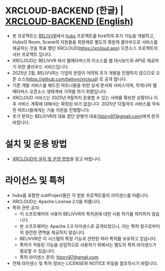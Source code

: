 # XRCLOUD-BACKEND (한글) | [XRCLOUD-BACKEND (English)](./README.md)
 * 본 프로젝트는 [BELIVVR](https://belivvr.com)에서 [hubs](https://github.com/Hubs-Foundation) 프로젝트를 fork하여 추가 기능을 개발하고, Hubs의 Room, Scene의 자원들을 회원제로 별도의 회원제 클라우드로 서비스를 제공하는 것을 목표 했던 XRCLOUD(https://xrcloud.app) 오픈소스 프로젝트의 서브 프로젝트 입니다.
 * XRCLOUD는 BELIVVR 에서 웹메타버스의 리소스를 웹 대시보드와 API로 제공하기 위한 클라우드 서비스입니다.
 * 2025년 2월, BELIVVR는 기업의 운영이 어려워 추가 개발을 진행하지 않으므로 오픈 소스(https://github.com/belivvr/xrcloud) 로 공개 합니다.
 * 기존 개발 서비스를 해드린 파트너들을 위한 상세 문서화 서비스이며, 작게나마 웹 메타버스 오픈소스 생태계에 기여를 하기 위함입니다.
 * XRCLOUD 서비스는 2025년 9월까지 운용할 수 있는 서버를 확보한 상황이나 이후 서비스 계획에 대해서는 확정된 바가 없습니다. 2025년 12월까지 서비스를 약속한 파트너들에게는 기술 지원을 진행합니다.
 * 추가 문의는 BELIVVR의 대표 였던 양병석 대표(fstory97@gmail.com)에게 문의 바랍니다.
 
# 설치 및 운용 방법 
 * [XRCLOUD의 설치 및 운영 방법](https://github.com/belivvr/xrcloud/blob/main/docs/installation_guide_ko.md)을 참고 바랍니다.

# 라이선스 및 특허
* hubs를 포함한 subProject들은 각 원본 프로젝트들의 라이센스를 따릅니다.
* XRCLOUD는 Apache License 2.0을 따릅니다.
* 특허 관련 공지:
  - 이 소프트웨어의 사용이 BELIVVR의 특허권에 대한 사용 허가를 의미하지 않습니다.
  - 본 소프트웨어는 Apache 2.0 라이센스로 공개되었으나, 이는 특허 청구로부터의 완전한 면책을 제공하지 않습니다.
  - BELIVVR은 이 시스템의 특정 기능과 관련된 여러 특허를 보유하고 있습니다.
  - 특허가 적용된 기능을 상업적으로 사용하기 위해서는 별도의 특허 라이센스가 필요할 수 있습니다.
  - 특허 라이센스 문의: fstory97@gmail.com
* 전체 라이센스 및 특허 정보는 LICENSE와 NOTICE 파일을 참조하시기 바랍니다.

